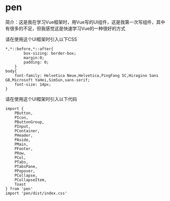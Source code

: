 # pen

简介：这是我在学习Vue框架时，用Vue写的UI组件，这是我第一次写组件，其中有很多的不足，但我感觉这是快速学习Vue的一种很好的方式

请在使用这个UI框架时引入以下CSS
```
*,*::before,*::after{
        box-sizing: border-box;
        margin:0;
        padding: 0;
    }
body{
    font-family: Helvetica Neue,Helvetica,PingFang SC,Hiragino Sans GB,Microsoft YaHei,SimSun,sans-serif;
    font-size: 14px;
}
```
请在使用这个UI框架时引入以下代码
```
import {
    PButton,
    PIcon,
    PButtonGroup,
    PInput,
    PContainer,
    PHeader,
    PAside,
    PMain,
    PFooter,
    PRow,
    PCol,
    PTabs,
    PTabsPane,
    PPopover,
    PCollapse,
    PCollapseItem,
    Toast
} from 'pen'
import 'pen/dist/index.css'
```